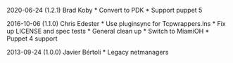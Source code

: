 2020-06-24 (1.2.1)  Brad Koby
        * Convert to PDK
        * Support puppet 5

2016-10-06 (1.1.0)  Chris Edester
        * Use pluginsync for Tcpwrappers.lns
        * Fix up LICENSE and spec tests
        * General clean up
        * Switch to MiamiOH
        * Puppet 4 support

2013-09-24 (1.0.0)  Javier Bértoli
        * Legacy netmanagers

